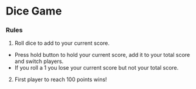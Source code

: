 # Dice Game

### Rules

1. Roll dice to add to your current score. 
 * Press hold button to hold your current score, add it to your total score and switch players.  
 * If you roll a 1 you lose your current score but not your total score.

2. First player to reach 100 points wins!
